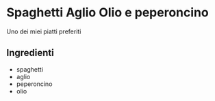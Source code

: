 # Spaghetti Aglio Olio e peperoncino

Uno dei miei piatti preferiti

## Ingredienti
* spaghetti
* aglio
* peperoncino
* olio

